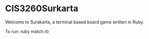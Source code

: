 # CIS3260Surkarta

Welcome to Surakarta, a terminal based board game written in Ruby.

To run: ruby match.rb
